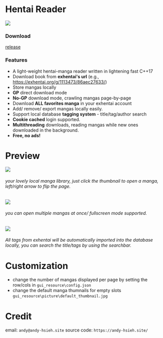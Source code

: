 # Hentai Reader
![](https://i.imgur.com/eM0ceOr.png)

### Download
[release](https://github.com/AndyHsiehTA/ExHentaiReader/releases "release")

### Features

- A light-weight hentai-manga reader written in lightening fast C++17
- Download book from **exhentai's url** (e.g., https://exhentai.org/g/1113473/86aec27633/)
- Store mangas locally
- **GP** direct download mode
- **No-GP** download mode, crawling mangas page-by-page
- Download **ALL favorites manga** in your exhentai account
- Add/ remove/ export mangas locally easily.
- Support local database **tagging system** - title/tag/author search
- **Cookie cached** login supported.
- **Multithreading** downloads, reading mangas while new ones downloaded in the background. 
- **Free, no ads!**

# Preview

![](https://i.imgur.com/YEceOki.jpg)
###### your lovely local manga library, just click the thumbnail to open a manga, left/right arrow to flip the page.
![](https://i.imgur.com/OcSkq7A.jpg)
###### you can open multiple mangas at once/ fullscreen mode supported.
![](https://i.imgur.com/UzHeOQk.jpg)
###### All tags from exhentai will be automatically imported into the database locally, you can search the title/tags by using the searchbar.

# Customization

- change the number of mangas displayed per page by setting the row/cols in `gui_resource\config.json`
- change the default manga thumnails for empty slots
`gui_resource\picture\default_thumbnail.jpg`

# Credit
email: `andy@andy-hsieh.site`
source code: `https://andy-hsieh.site/`
